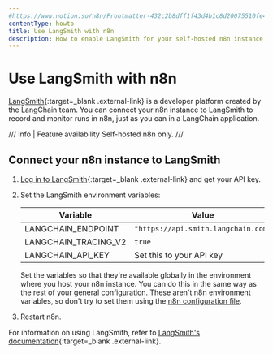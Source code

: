 ```yaml
---
#https://www.notion.so/n8n/Frontmatter-432c2b8dff1f43d4b1c8d20075510fe4
contentType: howto
title: Use LangSmith with n8n
description: How to enable LangSmith for your self-hosted n8n instance.
---
```


# Use LangSmith with n8n

[LangSmith](https://www.langchain.com/langsmith){:target=_blank .external-link} is a developer platform created by the LangChain team. You can connect your n8n instance to LangSmith to record and monitor runs in n8n, just as you can in a LangChain application.

/// info | Feature availability
Self-hosted n8n only.
///

## Connect your n8n instance to LangSmith

1. [Log in to LangSmith](https://smith.langchain.com/settings){:target=_blank .external-link} and get your API key.
1. Set the LangSmith environment variables:

	| Variable | Value |
	| -------- | ----- |
	| LANGCHAIN_ENDPOINT | `"https://api.smith.langchain.com"` |
	| LANGCHAIN_TRACING_V2 | `true` |
	| LANGCHAIN_API_KEY | Set this to your API key |

	Set the variables so that they're available globally in the environment where you host your n8n instance. You can do this in the same way as the rest of your general configuration. These aren't n8n environment variables, so don't try to set them using the [n8n configuration file](/hosting/configuration/configuration-methods/#set-environment-variables-using-a-file).

1. Restart n8n.

For information on using LangSmith, refer to [LangSmith's documentation](https://docs.smith.langchain.com/){:target=_blank .external-link}.
